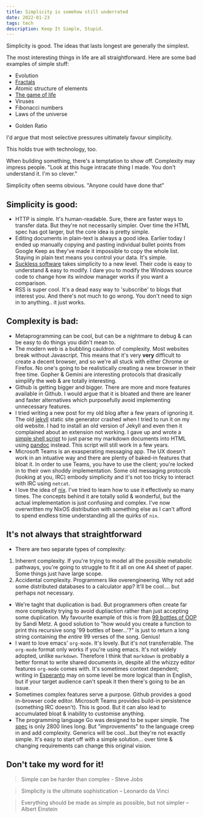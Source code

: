 ```yaml
---
title: Simplicity is somehow still underrated
date: 2022-01-23
tags: tech
description: Keep It Simple, Stupid.
---
```


Simplicity is good.
The ideas that lasts longest are generally the simplest.

The most interesting things in life are all straightforward. Here are some bad examples of simple stuff:

- Evolution
- [Fractals](https://en.wikipedia.org/wiki/Fractal)
- Atomic structure of elements
- [The game of life](https://en.wikipedia.org/wiki/Conway%27s_Game_of_Life)
- Viruses
- Fibonacci numbers
- Laws of the universe
<!-- - e = mc^2 -->
- Golden Ratio
<!-- - The best music (eg. Bach / Mozart) -->

I'd argue that most selective pressures ultimately favour simplicity.

This holds true with technology, too.

When building something, there's a temptation to show off. Complexity may impress people. "Look at this huge intracate thing I made. You don't understand it. I'm so clever."

Simplicity often seems obvious. "Anyone could have done that"

## Simplicity is good:

- HTTP is simple. It's human-readable. Sure, there are faster ways to transfer data. But they're not necessarily simpler. Over time the HTML spec has got larger, but the core idea is pretty simple.
- Editing documents in plain-text is always a good idea. Earlier today I ended up manually copying and pasting individual bullet points from Google Keep as they've made it impossible to copy the whole list. Staying in plain text means you control your data. It's simple.
- [Suckless software](https://suckless.org/) takes simplicity to a new level. Their code is easy to understand & easy to modify. I dare you to modify the Windows source code to change how its window manager works if you want a comparison.
- RSS is super cool. It's a dead easy way to 'subscribe' to blogs that interest you. And there's not much to go wrong. You don't need to sign in to anything.. it just works.

## Complexity is bad:

- Metaprogramming can be cool, but can be a nightmare to debug & can be easy to do things you didn't mean to.
- The modern web is a bubbling cauldron of complexity. Most websites break without Javascript. This means that it's very **very** difficult to create a decent browser, and so we're all stuck with either Chrome or Firefox. No one's going to be realistically creating a new browser in their free time. Gopher & Gemini are interesting protocols that drasically simplify the web & are totally interesting.
- Github is getting bigger and bigger. There are more and more features available in Github. I would argue that it is bloated and there are leaner and faster alternatives which purposefully avoid implementing unnecessary features.
- I tried writing a new post for my old blog after a few years of ignoring it. The old [jekyll](https://jekyllrb.com/) static site generator crashed when I tried to run it on my old website. I had to install an old version of Jekyll and even then it complained about an extension not working. I gave up and wrote a [simple shell script](https://git.sr.ht/~will-clarke/super-simple-static-site-generator) to just parse my markdown documents into HTML using [pandoc](https://pandoc.org/) instead. This script will still work in a few years.
- Microsoft Teams is an exasperating messaging app. The UX doesn't work in an intuative way and there are plenty of baked-in features that bloat it. In order to use Teams, you have to use the client; you're locked in to their own shoddy implementation. Some old messaging protocols (looking at you, IRC) embody simplicity and it's not too tricky to interact with IRC using `netcat`.
- I love the idea of [nix](https://nixos.org/). I've tried to learn how to use it effectively so many times. The concepts behind it are totally solid & wonderful, but the actual implementation is just confusing and complex. I've now overwritten my NixOS distribution with something else as I can't afford to spend endless time understanding all the quirks of `nix`.

## It's not always that straightforward

- There are two separate types of complexity:

1. Inherent complexity. If you're trying to model all the possible metabolic pathways, you're going to struggle to fit it all on one A4 sheet of paper. Some things just have large scope.
2. Accidental complexity. Programmers like overengineering. Why not add some distributed databases to a calculator app? It'll be cool.... but perhaps not necessary.

- We're taght that duplication is bad. But programmers often create far more complexity trying to avoid dupliaction rather than just accepting some duplication. My favourite example of this is from [99 bottles of OOP](https://sandimetz.com/99bottles) by Sandi Metz. A good solution to "how would you create a function to print this recursive song '99 bottles of beer...'?" is just to return a long string containing the _entire_ 99 verses of the song. Genius!
- I want to love emacs' `org-mode`. It's lovely. But it's not transferrable. The `org-mode` format only works if you're using emacs. It's not widely adopted, unlike `markdown`. Therefore I think that `markdown` is probably a better format to write shared documents in, despite all the whizzy editor features `org-mode` comes with. It's sometimes context dependent; writing in [Esperanto](https://en.wikipedia.org/wiki/Esperanto) may on some level be more logical than in English, but if your target audience can't speak it then there's going to be an issue.
- Sometimes complex features serve a purpose. Github provides a good in-browser code editor. Microsoft Teams provides build-in persistence (something IRC doesn't). This is good. But it can also lead to accumulated bloat & inability to customise anything.
- The programming language Go was designed to be super simple. The [spec](https://go.dev/ref/spec) is only 2800 lines long. But "improvements" to the language creep in and add complexity. Generics will be cool...but they're not exactly simple. It's easy to start off with a simple solution... over time & changing requirements can change this original vision.

## Don't take my word for it!

> Simple can be harder than complex - Steve Jobs

> Simplicity is the ultimate sophistication – Leonardo da Vinci

> Everything should be made as simple as possible, but not simpler – Albert Einstein
